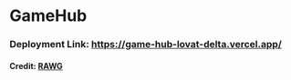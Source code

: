 # GameHub
### Deployment Link: <a href="https://game-hub-lovat-delta.vercel.app/">https://game-hub-lovat-delta.vercel.app/</a>

#### Credit: <a href="https://rawg.io">RAWG</a>
